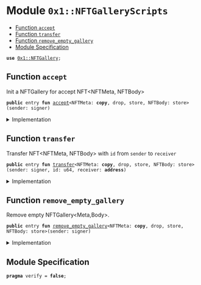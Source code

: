
<a name="0x1_NFTGalleryScripts"></a>

# Module `0x1::NFTGalleryScripts`



-  [Function `accept`](#0x1_NFTGalleryScripts_accept)
-  [Function `transfer`](#0x1_NFTGalleryScripts_transfer)
-  [Function `remove_empty_gallery`](#0x1_NFTGalleryScripts_remove_empty_gallery)
-  [Module Specification](#@Module_Specification_0)


<pre><code><b>use</b> <a href="NFT.md#0x1_NFTGallery">0x1::NFTGallery</a>;
</code></pre>



<a name="0x1_NFTGalleryScripts_accept"></a>

## Function `accept`

Init a  NFTGallery for accept NFT<NFTMeta, NFTBody>


<pre><code><b>public</b> entry <b>fun</b> <a href="NFT.md#0x1_NFTGalleryScripts_accept">accept</a>&lt;NFTMeta: <b>copy</b>, drop, store, NFTBody: store&gt;(sender: signer)
</code></pre>



<details>
<summary>Implementation</summary>


<pre><code><b>public</b> entry <b>fun</b> <a href="NFT.md#0x1_NFTGalleryScripts_accept">accept</a>&lt;NFTMeta: <b>copy</b> + store + drop, NFTBody: store&gt;(sender: signer) {
    <a href="NFT.md#0x1_NFTGallery_accept_entry">NFTGallery::accept_entry</a>&lt;NFTMeta, NFTBody&gt;(sender);
}
</code></pre>



</details>

<a name="0x1_NFTGalleryScripts_transfer"></a>

## Function `transfer`

Transfer NFT<NFTMeta, NFTBody> with <code>id</code> from <code>sender</code> to <code>receiver</code>


<pre><code><b>public</b> entry <b>fun</b> <a href="NFT.md#0x1_NFTGalleryScripts_transfer">transfer</a>&lt;NFTMeta: <b>copy</b>, drop, store, NFTBody: store&gt;(sender: signer, id: u64, receiver: <b>address</b>)
</code></pre>



<details>
<summary>Implementation</summary>


<pre><code><b>public</b> entry <b>fun</b> <a href="NFT.md#0x1_NFTGalleryScripts_transfer">transfer</a>&lt;NFTMeta: <b>copy</b> + store + drop, NFTBody: store&gt;(
    sender: signer,
    id: u64, receiver: <b>address</b>
) {
    <a href="NFT.md#0x1_NFTGallery_transfer_entry">NFTGallery::transfer_entry</a>&lt;NFTMeta, NFTBody&gt;(sender, id, receiver);
}
</code></pre>



</details>

<a name="0x1_NFTGalleryScripts_remove_empty_gallery"></a>

## Function `remove_empty_gallery`

Remove empty NFTGallery<Meta,Body>.


<pre><code><b>public</b> entry <b>fun</b> <a href="NFT.md#0x1_NFTGalleryScripts_remove_empty_gallery">remove_empty_gallery</a>&lt;NFTMeta: <b>copy</b>, drop, store, NFTBody: store&gt;(sender: signer)
</code></pre>



<details>
<summary>Implementation</summary>


<pre><code><b>public</b> entry <b>fun</b> <a href="NFT.md#0x1_NFTGalleryScripts_remove_empty_gallery">remove_empty_gallery</a>&lt;NFTMeta: <b>copy</b> + store + drop, NFTBody: store&gt;(sender: signer) {
    <a href="NFT.md#0x1_NFTGallery_remove_empty_gallery_entry">NFTGallery::remove_empty_gallery_entry</a>&lt;NFTMeta, NFTBody&gt;(sender);
}
</code></pre>



</details>

<a name="@Module_Specification_0"></a>

## Module Specification



<pre><code><b>pragma</b> verify = <b>false</b>;
</code></pre>
